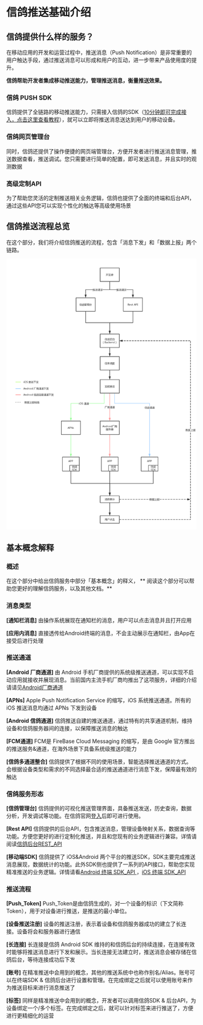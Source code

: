 # 信鸽推送基础介绍

## 信鸽提供什么样的服务？

在移动应用的开发和运营过程中，推送消息（Push Notification）是非常重要的用户触达手段，通过推送消息可以形成和用户的互动，进一步带来产品使用度的提升。

**信鸽帮助开发者集成移动推送能力，管理推送消息，衡量推送效果。**

### 信鸽 PUSH SDK

信鸽提供了全链路的移动推送能力，只需接入信鸽的SDK（[10分钟即可完成接入，点击这里查看教程](http://docs.developer.qq.com/xg/android_access.html)），就可以立即将推送消息送达到用户的移动设备。

### 信鸽网页管理台

同时，信鸽还提供了操作便捷的网页端管理台，方便开发者进行推送消息管理，推送数据查看，推送调试。您只需要进行简单的配置，即可发送消息，并且实时的观测数据

### 高级定制API

为了帮助您灵活的定制推送相关业务逻辑，信鸽也提供了全面的终端和后台API，通过这些API您可以实现个性化的触达等高级使用场景


## 信鸽推送流程总览

在这个部分，我们将介绍信鸽推送的流程，包含「消息下发」和「数据上报」两个链路。

![](/assets/信鸽服务流程总览.png)


## 基本概念解释

### 概述

在这个部分中给出信鸽服务中部分「基本概念」的释义， ** 阅读这个部分可以帮助您更好的理解信鸽服务，以及其他文档。** 

### 消息类型

**[通知栏消息]**
由操作系统展现在通知栏的消息，用户可以点击消息并且打开应用

**[应用内消息]**
直接透传给Android终端的消息，不会主动展示在通知栏，由App在接受后进行处理

### 推送通道

**[Android 厂商通道]**
由 Android 手机厂商提供的系统级推送通道，可以实现不启动应用就接收并展现消息。当前国内主流手机厂商均推出了这项服务，详细的介绍请请见[Android厂商通道](http://docs.developer.qq.com/xg/android_access/huawei_push.html)

**[APNs]**
Apple Push Notification Service 的缩写，iOS 系统推送通道。所有的 iOS 推送消息均通过 APNs 下发到设备

**[Android 信鸽通道]**
信鸽推送自建的推送通道，通过特有的共享通道机制，维持设备和信鸽服务器间的连接，以保障推送消息的触达

**[FCM通道]**
FCM是 FireBase Cloud Messaging 的缩写，是由 Google 官方推出的推送服务&通道，在海外场景下具备系统级推送的能力

**[信鸽多通道整合]**
信鸽提供了根据不同的使用场景，智能选择推送通道的方式。会根据设备类型和需求的不同选择最合适的推送通道进行消息下发，保障最有效的触达


### 信鸽服务形态

**[信鸽管理台]**
信鸽提供的可视化推送管理界面，具备推送发送，历史查询，数据分析，开发调试等功能。在信鸽官网[登入]()后即可进行使用。

**[Rest API]**
信鸽提供的后台API，包含推送消息，管理设备映射关系，数据查询等功能。方便您更好的进行定制化推送，并且和您现有的业务逻辑进行兼容。详情请阅读[信鸽后台REST_API](http://docs.developer.qq.com/xg/server_api.html)

**[移动端SDK]**
信鸽提供了 iOS&Android 两个平台的推送SDK，SDK主要完成推送消息展现，数据统计的功能。此外SDK侧也提供了一系列的API接口，帮助您实现精准推送的业务逻辑。详情请看[Android 终端 SDK_API ](http://docs.developer.qq.com/xg/android_access/android_api.html)，[iOS 终端 SDK_API](http://docs.developer.qq.com/xg/ios_access/ios_api.html)


### 推送流程

**[Push_Token]**
Push_Token是由信鸽生成的，对一个设备的标识（下文简称Token），用于对设备进行推送，是推送的最小单位。

**[设备推送注册]**
设备的推送注册，表示着设备和信鸽服务器成功的建立了长连接。设备将会和服务器进行通信

**[长连接]**
长连接是信鸽 Android SDK 维持的和信鸽后台的持续连接，在连接有效时能够将推送消息进行下发和展示。当长连接无法建立时，推送消息会被存储在信鸽后台，等待连接成功后下发

**[账号]**
在精准推送中会用到的概念，其他的推送系统中也称作别名/Alias。账号可以在终端SDK & 信鸽后台进行设置和管理。在完成绑定之后就可以使用账号来作为推送目标来进行消息推送了

**[标签]**
同样是精准推送中会用到的概念，开发者可以调用信鸽SDK & 后台API，为设备绑定一个/多个标签。在完成绑定之后，就可以针对标签来进行推送了，方便进行更精细化的运营


